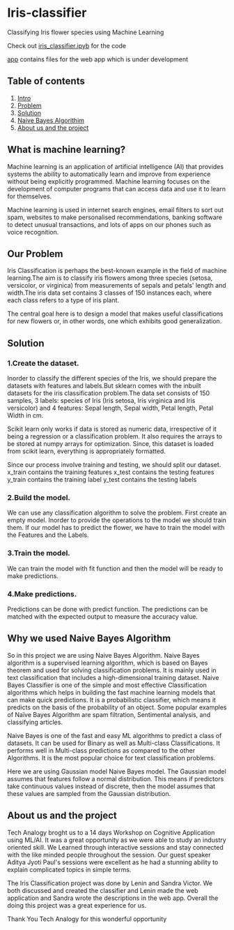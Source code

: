# Iris-classifier

Classifying Iris flower species using Machine Learning

Check out [iris_classifier.ipyb](iris_classifier.ipyb) for the code

[app](app) contains files for the web app which is under development


## Table of contents

1. [Intro](#What-is-machine-learning?)
2. [Problem](#Our-Problem)
3. [Solution](#Solution)
4. [Naive Bayes Algorithim](##Why-we-used-Naive-Bayes-Algorithm)
5. [About us and the project](#About-us-and-the-project)


## What is machine learning?

Machine learning is an application of artificial intelligence (AI) that provides systems the ability to automatically learn and improve from experience without being explicitly programmed. Machine learning focuses on the development of computer programs that can access data and use it to learn for themselves.

Machine learning is used in internet search engines, email filters to sort out spam, websites to make personalised recommendations, banking software to detect unusual transactions, and lots of apps on our phones such as voice recognition.


## Our Problem

Iris Classification is perhaps the best-known example in the field of machine learning.The aim is to classify iris flowers among three species (setosa, versicolor, or virginica) from measurements of sepals and petals' length and width.The iris data set contains 3 classes of 150 instances each, where each class refers to a type of iris plant.

The central goal here is to design a model that makes useful classifications for new flowers or, in other words, one which exhibits good generalization.

## Solution

### 1.Create the dataset.

Inorder to classify the different species of the Iris, we should prepare the datasets with features and labels.But sklearn comes with the inbuilt datasets for the iris classification problem.The data set consists of 150 samples, 3 labels: species of Iris (Iris setosa, Iris virginica and Iris versicolor) and 4 features: Sepal length, Sepal width, Petal length, Petal Width in cm.

Scikit learn only works if data is stored as numeric data, irrespective of it being a regression or a classification problem. It also requires the arrays to be stored at numpy arrays for optimization. Since, this dataset is loaded from scikit learn, everything is appropriately formatted.

Since our process involve training and testing, we should split our dataset. x_train contains the training features x_test contains the testing features y_train contains the training label y_test contains the testing labels

### 2.Build the model.

We can use any classification algorithm to solve the problem. First create an empty model. Inorder to provide the operations to the model we should train them. If our model has to predict the flower, we have to train the model with the Features and the Labels.

### 3.Train the model.

We can train the model with fit function and then the model will be ready to make predictions.

### 4.Make predictions.

Predictions can be done with predict function. The predictions can be matched with the expected output to measure the accuracy value.

## Why we used Naive Bayes Algorithm

So in this project we are using Naive Bayes Algorithm. Naive Bayes algorithm is a supervised learning algorithm, which is based on Bayes theorem and used for solving classification problems. It is mainly used in text classification that includes a high-dimensional training dataset. Naive Bayes Classifier is one of the simple and most effective Classification algorithms which helps in building the fast machine learning models that can make quick predictions. It is a probabilistic classifier, which means it predicts on the basis of the probability of an object. Some popular examples of Naïve Bayes Algorithm are spam filtration, Sentimental analysis, and classifying articles.

Naive Bayes is one of the fast and easy ML algorithms to predict a class of datasets. It can be used for Binary as well as Multi-class Classifications. It performs well in Multi-class predictions as compared to the other Algorithms. It is the most popular choice for text classification problems.

Here we are using Gaussian model Naive Bayes model. The Gaussian model assumes that features follow a normal distribution. This means if predictors take continuous values instead of discrete, then the model assumes that these values are sampled from the Gaussian distribution.

## About us and the project

Tech Analogy broght us to a 14 days Workshop on Cognitive Application using ML/AI. It was a great opportunity as we were able to study an industry oriented skill. We Learned through interactive sessions and stay connected with the like minded people throughout the session. Our guest speaker Aditya Jyoti Paul's sessions were excellent as he had a stunning ability to explain complicated topics in simple terms.

The Iris Classification project was done by Lenin and Sandra Victor. We both discussed and created the classifier and Lenin made the web application and Sandra wrote the descriptions in the web app. Overall the doing this project was a great experience for us.

Thank You Tech Analogy for this wonderful opportunity
